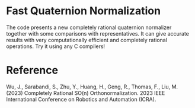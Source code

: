 # Fast Quaternion Normalization
The code presents a new completely rational quaternion normalizer together with some comparisons with representatives. It can give accurate results with very computationally efficient and completely rational operations. Try it using any C compilers!

# Reference
Wu, J., Sarabandi, S., Zhu, Y., Huang, H., Geng, R., Thomas, F., Liu, M. (2023) Completely Rational SO(n) Orthonormalization. 2023 IEEE International Conference on Robotics and Automation (ICRA).

